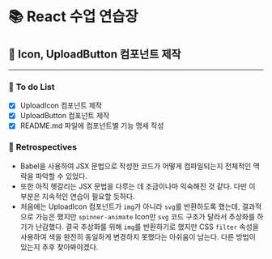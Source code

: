 # 📚 **React 수업 연습장**

## 📌 **Icon, UploadButton 컴포넌트 제작**

---

### 🔶 **To do List**

- [x] UploadIcon 컴포넌트 제작
- [x] UploadButton 컴포넌트 제작
- [x] README.md 파일에 컴포넌트별 기능 명세 작성

### 🔶 **Retrospectives**

- Babel을 사용하여 JSX 문법으로 작성한 코드가 어떻게 컴파일되는지 전체적인 맥락을 파악할 수 있었다.
- 또한 아직 헷갈리는 JSX 문법을 다루는 데 조금이나마 익숙해진 것 같다. 다만 이 부분은 지속적인 연습이 필요할 듯하다.
- 처음에는 UploadIcon 컴포넌트가 `img`가 아니라 `svg`를 반환하도록 했는데, 결과적으로 가능은 했지만 `spinner-animate` Icon만 `svg` 코드 구조가 달라서 추상화를 하기가 난감했다. 결국 추상화를 위해 `img`를 반환하기로 했지만 CSS `filter` 속성을 사용하여 색을 완전히 동일하게 변경하지 못했다는 아쉬움이 남는다. 다른 방법이 있는지 추후 찾아봐야겠다.
